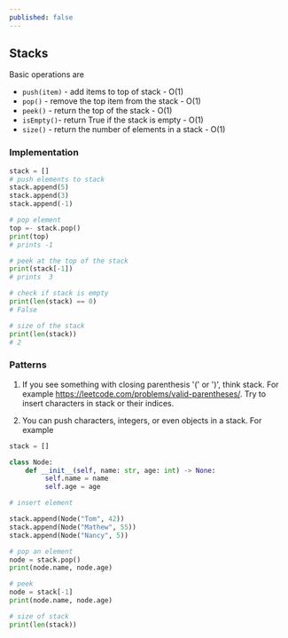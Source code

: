 ```yaml
---
published: false
---
```

## Stacks

Basic operations are

* `push(item)` - add items to top of stack - O(1)
* `pop()` - remove the top item from the stack - O(1)
* `peek()` - return the top of the stack - O(1)
* `isEmpty()`- return True if the stack is empty - O(1) 
* `size()` - return the number of elements in a stack - O(1)

### Implementation 

```python
stack = []
# push elements to stack 
stack.append(5)
stack.append(3)
stack.append(-1)

# pop element
top =- stack.pop() 
print(top)  
# prints -1

# peek at the top of the stack 
print(stack[-1]) 
# prints  3

# check if stack is empty
print(len(stack) == 0)
# False

# size of the stack 
print(len(stack))
# 2
```
 
### Patterns

1. If you see something with closing parenthesis '(' or ')', think stack. For example https://leetcode.com/problems/valid-parentheses/. Try to insert characters in stack or their indices.

2. You can push characters, integers, or even objects in a stack. For example 

```python
stack = []

class Node:
    def __init__(self, name: str, age: int) -> None: 
         self.name = name
         self.age = age

# insert element

stack.append(Node("Tom", 42))
stack.append(Node("Mathew", 55))
stack.append(Node("Nancy", 5))

# pop an element
node = stack.pop()
print(node.name, node.age)

# peek
node = stack[-1]
print(node.name, node.age)

# size of stack
print(len(stack))
```
 